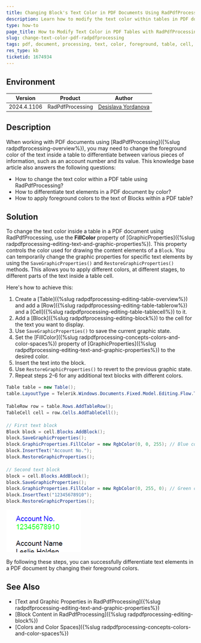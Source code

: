 ```yaml
---
title: Changing Block's Text Color in PDF Documents Using RadPdfProcessing
description: Learn how to modify the text color within tables in PDF documents using the RadPdfProcessing library.
type: how-to
page_title: How to Modify Text Color in PDF Tables with RadPdfProcessing
slug: change-text-color-pdf-radpdfprocessing
tags: pdf, document, processing, text, color, foreground, table, cell, block
res_type: kb
ticketid: 1674934
---
```


## Environment

| Version | Product | Author | 
| ---- | ---- | ---- | 
| 2024.4.1106| RadPdfProcessing |[Desislava Yordanova](https://www.telerik.com/blogs/author/desislava-yordanova)| 

## Description

When working with PDF documents using [RadPdfProcessing]({%slug radpdfprocessing-overview%}), you may need to change the foreground color of the text inside a table to differentiate between various pieces of information, such as an account number and its value. This knowledge base article also answers the following questions:
- How to change the text color within a PDF table using RadPdfProcessing?
- How to differentiate text elements in a PDF document by color?
- How to apply foreground colors to the text of Blocks within a PDF table?

## Solution

To change the text color inside a table in a PDF document using RadPdfProcessing, use the **FillColor** property of [GraphicProperties]({%slug radpdfprocessing-editing-text-and-graphic-properties%}). This property controls the color used for drawing the content elements of a `Block`. You can temporarily change the graphic properties for specific text elements by using the `SaveGraphicProperties()` and `RestoreGraphicProperties()` methods. This allows you to apply different colors, at different stages, to different parts of the text inside a table cell. 

Here's how to achieve this:

1. Create a [Table]({%slug radpdfprocessing-editing-table-overview%}) and add a [Row]({%slug radpdfprocessing-editing-table-tablerow%}) and a [Cell]({%slug radpdfprocessing-editing-table-tablecell%}) to it.
2. Add a [Block]({%slug radpdfprocessing-editing-block%}) to the cell for the text you want to display.
3. Use `SaveGraphicProperties()` to save the current graphic state.
4. Set the [FillColor]({%slug radpdfprocessing-concepts-colors-and-color-spaces%}) property of [GraphicProperties]({%slug radpdfprocessing-editing-text-and-graphic-properties%}) to the desired color.
5. Insert the text into the block.
6. Use `RestoreGraphicProperties()` to revert to the previous graphic state.
7. Repeat steps 2-6 for any additional text blocks with different colors.

```csharp
Table table = new Table();
table.LayoutType = Telerik.Windows.Documents.Fixed.Model.Editing.Flow.TableLayoutType.FixedWidth;

TableRow row = table.Rows.AddTableRow();
TableCell cell = row.Cells.AddTableCell();

// First text block
Block block = cell.Blocks.AddBlock();
block.SaveGraphicProperties();
block.GraphicProperties.FillColor = new RgbColor(0, 0, 255); // Blue color for "Account No."
block.InsertText("Account No.");
block.RestoreGraphicProperties();

// Second text block
block = cell.Blocks.AddBlock();
block.SaveGraphicProperties();
block.GraphicProperties.FillColor = new RgbColor(0, 255, 0); // Green color for the account number value
block.InsertText("12345678910");
block.RestoreGraphicProperties();
```

![Change Text Color in PDF](images/change-text-color-pdf-radpdfprocessing.png) 

By following these steps, you can successfully differentiate text elements in a PDF document by changing their foreground colors.

## See Also

- [Text and Graphic Properties in RadPdfProcessing]({%slug radpdfprocessing-editing-text-and-graphic-properties%})
- [Block Content in RadPdfProcessing]({%slug radpdfprocessing-editing-block%})
- [Colors and Color Spaces]({%slug radpdfprocessing-concepts-colors-and-color-spaces%})
